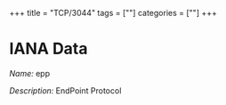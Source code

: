 +++
title = "TCP/3044"
tags = [""]
categories = [""]
+++

# IANA Data

_Name:_ epp

_Description:_ EndPoint Protocol

